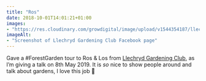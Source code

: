 ```yaml
---
title: "Ros"
date: 2018-10-01T14:01:21+01:00
images: 
- "https://res.cloudinary.com/growdigital/image/upload/v1544354187/llechryd-gardening-club-30094800687.png"
imageAlt: 
- "Screenshot of Llechryd Gardening Club Facebook page"
---
```


Gave a #ForestGarden tour to Ros & Los from [Llechryd Gardening Club](https://www.facebook.com/LlechrydDGC/), as I’m giving a talk on 8th May 2019. It is _so_ nice to show people around and talk about gardens, I love this job 💚
